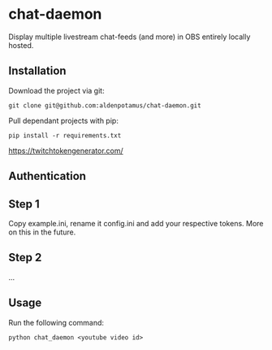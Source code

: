 # chat-daemon
Display multiple livestream chat-feeds (and more) in OBS entirely locally hosted.

## Installation
Download the project via git:
```
git clone git@github.com:aldenpotamus/chat-daemon.git
```

Pull dependant projects with pip:
```
pip install -r requirements.txt
```

https://twitchtokengenerator.com/

## Authentication
Step 1
---
Copy example.ini, rename it config.ini and add your respective tokens.  More on this in the future.

Step 2
---
...

## Usage
Run the following command:
```
python chat_daemon <youtube video id>
```